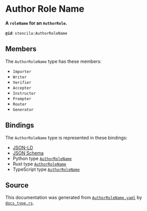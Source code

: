# Author Role Name

**A `roleName` for an `AuthorRole`.**

**`@id`**: `stencila:AuthorRoleName`

## Members

The `AuthorRoleName` type has these members:

- `Importer`
- `Writer`
- `Verifier`
- `Accepter`
- `Instructor`
- `Prompter`
- `Router`
- `Generator`

## Bindings

The `AuthorRoleName` type is represented in these bindings:

- [JSON-LD](https://stencila.org/AuthorRoleName.jsonld)
- [JSON Schema](https://stencila.org/AuthorRoleName.schema.json)
- Python type [`AuthorRoleName`](https://github.com/stencila/stencila/blob/main/python/python/stencila/types/author_role_name.py)
- Rust type [`AuthorRoleName`](https://github.com/stencila/stencila/blob/main/rust/schema/src/types/author_role_name.rs)
- TypeScript type [`AuthorRoleName`](https://github.com/stencila/stencila/blob/main/ts/src/types/AuthorRoleName.ts)

## Source

This documentation was generated from [`AuthorRoleName.yaml`](https://github.com/stencila/stencila/blob/main/schema/AuthorRoleName.yaml) by [`docs_type.rs`](https://github.com/stencila/stencila/blob/main/rust/schema-gen/src/docs_type.rs).
